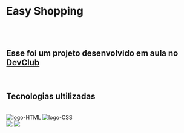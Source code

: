 <h1> Easy Shopping </h1>
<br>
<br>
<h2> Esse foi um projeto desenvolvido em aula no <a href="https://rodolfomori.com.br/devclub" target=”_blank” >DevClub</a> </h2>
<br>
<h2> Tecnologias ultilizadas</h2>
<br>
<img src="https://img.shields.io/badge/HTML5-E34F26?style=for-the-badge&logo=html5&logoColor=white" alt="logo-HTML"/> 
<img src="https://img.shields.io/badge/CSS3-1572B6?style=for-the-badge&logo=css3&logoColor=white" alt="logo-CSS"/>
<br>
<img src="https://github.com/withouteffect/Easy-Shopping/blob/master/assets/Easy%20Shopping%20-%20Mobile.png?raw=true"/>
<img src="https://github.com/withouteffect/Easy-Shopping/blob/master/assets/Easy%20Shopping%20-%20Web.png?raw=true"/>
